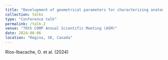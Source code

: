 ```yaml
---
title: "Development of geometrical parameters for characterizing anatomical alterations in head and neck cancer patients and evaluating radiotherapy replannin"
collection: talks
type: "Conference talk"
permalink: /talk-2
venue: "70th COMP Annual Scientific Meeting (ASM)"
date: 2024-06-06
location: "Regina, SK, Canada"
---
```


Rios-Ibacache, O. et al. (2024)
